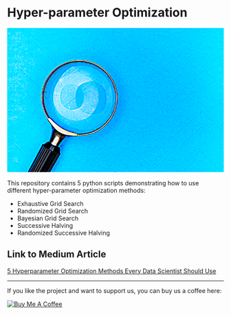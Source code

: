 # Hyper-parameter Optimization

![article banner](banner.png)


This repository contains 5 python scripts demonstrating how to use different hyper-parameter optimization methods:
- Exhaustive Grid Search
- Randomized Grid Search
- Bayesian Grid Search
- Successive Halving
- Randomized Successive Halving


## Link to Medium Article
[5 Hyperparameter Optimization Methods Every Data Scientist Should Use](https://towardsdatascience.com/5-hyperparameter-optimization-methods-you-should-use-521e47d7feb0)

_____
If you like the project and want to support us, you can buy us a coffee here:

<a href="https://www.buymeacoffee.com/amal.hasni" target="_blank"><img src="https://cdn.buymeacoffee.com/buttons/v2/default-yellow.png" alt="Buy Me A Coffee" height="41" width="174"></a>



